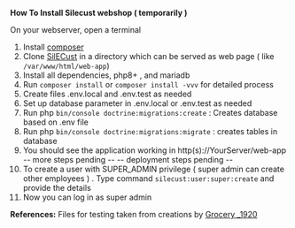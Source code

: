 **How To Install Silecust webshop ( temporarily )**

On your webserver, open a terminal 
1. Install [composer](https://getcomposer.org/)
2. Clone [SilECust](https://github.com/cooldude77/SilECust-WebShop) in a directory which can be served as web page ( like `/var/www/html/web-app`)
3. Install all dependencies, php8+ , and mariadb 
4. Run `composer install` or `composer install -vvv` for detailed process
5. Create files .env.local and .env.test as needed
6. Set up database parameter in .env.local or .env.test as needed
7. Run php `bin/console doctrine:migrations:create` : Creates database based on .env file
8. Run php `bin/console doctrine:migrations:migrate` : creates tables in database
9. You should see the application working in http\(s\)://YourServer/web-app
   -- more steps pending --
   -- deployment steps pending -- 
10. To create a user with SUPER_ADMIN privilege ( super admin can create other employees ) . Type command `silecust:user:super:create` and provide the details
11. Now you can log in as super admin

**References:**
Files for testing taken from creations by
<a href="https://unsplash.com/photos/apples-and-bananas-in-brown-cardboard-box-8RaUEd8zD-U?utm_content=creditShareLink&utm_medium=referral&utm_source=unsplash">Grocery _1920</a>
